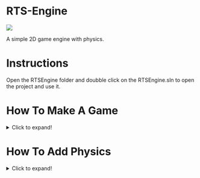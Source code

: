 # RTS-Engine
![](https://img.shields.io/github/repo-size/RTSProductions/RTSEngine?style=for-the-badge)

A simple 2D game engine with physics.

# Instructions
Open the RTSEngine folder and doubble click on the RTSEngine.sln to open the project and use it.
# How To Make A Game
<details>
  <summary>Click to expand!</summary>

## Pretutorial Info

before we start you need to understand some things about the code.                                                                      
VECTOR2:
A vector 2 is a float array with two variables `x` and `y` this can be used for the scale and the position of an object.

LOG:
Log is a class the can be used to log things to the consel window like this `Log.Normal("Hello World")` you can also use `Log.Info`, `Log.Warning`, and `Log.Error`.

SPRITE2D:
Sprite2D is a sprite that can be rendered, moved, sacled, destroyed, it can even collide with other sprites and you can also make it a physics object.
To creat a sprite use:
```cs
Sprite2D sprite = new Sprite2D(Vector2 Position, Vector2 Scale, String Directory, String Tag)
```
The position and scale are both vector2's the tag and directory are string's, for the position and scale use something like `new Vector2(10, 10)` for the tag use something that makes sence for the object like `Ground` or `Coin` and the directory is the diectory used to get the actual sprite, to find the directory of the sprite you want go to `Assets\Sprites\PNG` if you don't see the sprite your looking for or the folder the sprite is in the make sure its in the `Assets\Sprites\PNG(directory)` directory to see if it is there.

## Game Tutorial

first creat a class and call it something like `Game` or `Platformer` or `TopDown` or `Dungeon`

then replace all the using tags with these using tags.

```cs
using System;
using System.Collections.Generic;
using System.Linq;
using System.Text;
using System.Threading.Tasks;
using RTSEngine.RTSEngine;
using System.Drawing;
using System.Windows.Forms;
using System.Numerics;
using Box2DX.Dynamics;
using Box2DX.Collision;
using Box2DX.Common;
using Color = System.Drawing.Color;
```
then on the class add `: RTSEngine.RTSEngine` like this
```cs
    class ExampleGame : RTSEngine.RTSEngine
    {

    }
```

now your class should look like this:
```cs
using System;
using System.Collections.Generic;
using System.Linq;
using System.Text;
using System.Threading.Tasks;
using RTSEngine.RTSEngine;
using System.Drawing;
using System.Windows.Forms;
using System.Numerics;
using Box2DX.Dynamics;
using Box2DX.Collision;
using Box2DX.Common;
using Color = System.Drawing.Color;

namespace RTSEngine
{
    class ExampleGame : RTSEngine.RTSEngine
    {

    }
}

```
Next in the `Program` class replace the `DemoGame game = new DemoGame();` with `ExampleGame game = new ExampleGame();` like this:
```cs
using System;
using System.Collections.Generic;
using System.Linq;
using System.Text;
using System.Threading.Tasks;
using RTSEngine.RTSEngine;

namespace RTSEngine
{
    class Program
    {
        static void Main(string[] args)
        {
            ExampleGame game = new ExampleGame();
        }
    }
}
```
This will allow us to actaully play our game, but don't try it yet because we still have nothing
Now you should be getting an error on the class. Don't worry were about to fix that.

Add some overide voids
```cs
        public override void GetKeyDown(KeyEventArgs e)
        {
            
        }

        public override void GetKeyUp(KeyEventArgs e)
        {
            
        }

        public override void OnDraw()
        {
            
        }

        public override void OnLoad()
        {
            
        }

        public override void OnUpdate()
        {
            
        }
```
Now you should still be getting one error. That is because you need to add a struct.
So add this in the code
```cs
        public ExampleGame()
        {

        }
```
Now add on : `: base(new Vector2(615, 515), "Example Game")` Like this:
```cs
        public ExampleGame() : base(new Vector2(615, 515), "Example Game")
        {

        }
```
Now add some variables
```cs
        //the player
        Sprite2D player = null;

        bool left;
        bool right;
        bool up;
        bool down;
        Vector2 lastPos = Vector2.Zero();
        public float speed = 6;
```
Now in the `GetKeyDown` method add :
```cs
            if (e.KeyCode == Keys.W || e.KeyCode == Keys.Up) { up = true; }
            if (e.KeyCode == Keys.S || e.KeyCode == Keys.Down) { down = true; }
            if (e.KeyCode == Keys.A || e.KeyCode == Keys.Left) { left = true; }
            if (e.KeyCode == Keys.D || e.KeyCode == Keys.Right) { right = true; }
```
And in the `GetKeyUp` mothod add :
```cs
            if (e.KeyCode == Keys.W || e.KeyCode == Keys.Up) { up = false; }
            if (e.KeyCode == Keys.S || e.KeyCode == Keys.Down) { down = false; }
            if (e.KeyCode == Keys.A || e.KeyCode == Keys.Left) { left = false; }
            if (e.KeyCode == Keys.D || e.KeyCode == Keys.Right) { right = false; }
```
So now we are getting input from the player wich we can use to move.

Now in oder to make the player and the map we make a 2 dimentinal string array or `string[,] Map` then in the array us the `.` character for an empty space and use the `g` for a ground space also add the `j` for a jewel and `c` for a coin.
Like this:
```cs
        string[,] Map =
        {
            {"g","g","g","g","g","g","g"},
            {"g",".",".",".",".","c","g"},
            {"g","j",".","j","g","c","g"},
            {"g",".","g","g","g","c","g"},
            {"g",".","g","j","g",".","g"},
            {"g",".","g","j",".",".","g"},
            {"g","g","g","g","g","g","g"},
        };
```
This will be our map.
Now in the `OnLoad` method add three sprites that we can use for all the other spites to load in oder to make it more preforment and make it load faster. Also add change the backround color (optinal)
```cs
            BackroundColor = Color.Black;

            Sprite2D playerRef = new Sprite2D("Players/Player Green/playerGreen_walk1");
            Sprite2D groundRef = new Sprite2D("Tiles/Blue tiles/tileBlue_03");
            Sprite2D jewelRef = new Sprite2D("Items/yellowJewel");
            Sprite2D coinRef = new Sprite2D("Items/yellowCrystal");
```
Back in the `OnLoad` method creat two for loops like this:
```cs
           for (int i = 0; i < Map.GetLength(1); i++)
           {
                for (int j = 0; j  < Map.GetLength(0); j ++)
                {

                }
            }
```
This way we can loop through each character in the array.
Now we will make it so that the sprites will render.
Add this in the second for loop :
```cs
if (Map[j, i] == "g")
{
    new Sprite2D(new Vector2(i * 50, j * 50), new Vector2(50, 50), groundRef, "Ground");
}
if (Map[j, i] == "j")
{
    new Sprite2D(new Vector2(i * 50 + 15, j * 50 + 15), new Vector2(25, 25), jewelRef, "Jewel");
}
if (Map[j, i] == "c")
{
    new Sprite2D(new Vector2(i * 50 + 15, j * 50 + 15), new Vector2(25, 25), coinRef, "Coin");
}
```
Now if we hit play we should see a nice little map for the player to wonder around in.
So right now our script should look like this:
```cs
using System;
using System.Collections.Generic;
using System.Linq;
using System.Text;
using System.Threading.Tasks;
using RTSEngine.RTSEngine;
using System.Drawing;
using System.Windows.Forms;
using System.Numerics;
using Box2DX.Dynamics;
using Box2DX.Collision;
using Box2DX.Common;
using Color = System.Drawing.Color;

namespace RTSEngine
{
    class ExampleGame : RTSEngine.RTSEngine
    {
        //the player
        Sprite2D player = null;

        bool left;
        bool right;
        bool up;
        bool down;
        Vector2 lastPos = Vector2.Zero();
        public float speed = 6;

        string[,] Map =
        {
            {"g","g","g","g","g","g","g"},
            {"g",".",".",".",".","c","g"},
            {"g","j",".","j","g","c","g"},
            {"g",".","g","g","g","c","g"},
            {"g",".","g","j","g",".","g"},
            {"g",".","g","j",".",".","g"},
            {"g","g","g","g","g","g","g"},
        };

        public ExampleGame() : base(new Vector2(615, 515), "RTS Engine Demo")
        {

        }

        public override void GetKeyDown(KeyEventArgs e)
        {
            if (e.KeyCode == Keys.W || e.KeyCode == Keys.Up) { up = true; }
            if (e.KeyCode == Keys.S || e.KeyCode == Keys.Down) { down = true; }
            if (e.KeyCode == Keys.A || e.KeyCode == Keys.Left) { left = true; }
            if (e.KeyCode == Keys.D || e.KeyCode == Keys.Right) { right = true; }
        }

        public override void GetKeyUp(KeyEventArgs e)
        {
            if (e.KeyCode == Keys.W || e.KeyCode == Keys.Up) { up = false; }
            if (e.KeyCode == Keys.S || e.KeyCode == Keys.Down) { down = false; }
            if (e.KeyCode == Keys.A || e.KeyCode == Keys.Left) { left = false; }
            if (e.KeyCode == Keys.D || e.KeyCode == Keys.Right) { right = false; }
        }

        public override void OnDraw()
        {
            
        }

        public override void OnLoad()
        {
            BackroundColor = Color.Black;

            Sprite2D groundRef = new Sprite2D("Tiles/Blue tiles/tileBlue_03");
            Sprite2D jewelRef = new Sprite2D("Items/yellowJewel");
            Sprite2D coinRef = new Sprite2D("Items/yellowCrystal");

            for (int i = 0; i < Map.GetLength(1); i++)
            {
                for (int j = 0; j < Map.GetLength(0); j++)
                {
                    if (Map[j, i] == "g")
                    {
                        new Sprite2D(new Vector2(i * 50, j * 50), new Vector2(50, 50), groundRef, "Ground");
                    }
                    if (Map[j, i] == "j")
                    {
                        new Sprite2D(new Vector2(i * 50 + 15, j * 50 + 15), new Vector2(25, 25), jewelRef, "Jewel");
                    }
                    if (Map[j, i] == "c")
                    {
                        new Sprite2D(new Vector2(i * 50 + 15, j * 50 + 15), new Vector2(25, 25), coinRef, "Coin");
                    }
                }
            }
        }

        public override void OnUpdate()
        {
            
        }
    }
}
```
Now we need to add the player
In the map array add a `p` for the player like this:
```cs
        string[,] Map =
        {
            {"g","g","g","g","g","g","g"},
            {"g",".",".",".",".","c","g"},
            {"g","j","p","j","g","c","g"},
            {"g",".","g","g","g","c","g"},
            {"g",".","g","j","g",".","g"},
            {"g",".","g","j",".",".","g"},
            {"g","g","g","g","g","g","g"},
        };
```
Then in the second for loop add another if statment:
```cs
if (Map[j, i] == "p")
{
    player = new Sprite2D(new Vector2(i * 50, j * 50), new Vector2(30, 40), playerRef, "Player");
}
```
Now if we start we should see a little green blob where you put the `p`.
But we can't move him, luckly we are reciveing input from the player so all we need to do is use it.
So in the `OnUpdate` method add:
```cs
            if (player != null)
            {

            }
```
Now we can use the input bools.
First add the y axsis like this:
```cs
                if (up)
                {
                    player.Position.y -= speed;
                }
                if (down)
                {
                    player.Position.y += speed;
                }
```
Now add the x axsis:
```cs
                if (left)
                {
                    player.Position.x -= speed;
                }
                if (right)
                {
                    player.Position.x += speed;
                }
```
Now if we start the game we have a little green player that can move round, fun!
But it wont collide with the walls.
So we need to make it registor the collsion, luckly the `Sprite2D` does all the work for us.
So next lets add this:
```cs
                if (player.IsColliding("Ground") != null)
                {

                }
```
In the collide statment add:
```cs
                    player.Position.x = lastPos.x;
                    player.Position.y = lastPos.y;
```
This checks if were colliding with the walls and if so makes it so we can't move through the walls!
Now add an else statment so we can update the lasp position of the player:
```cs
                else
                {
                    lastPos.x = player.Position.x;
                    lastPos.y = player.Position.y;
                }
```
Now if you play it you will notice that we can't collect the coins and jewels
So first add:
```cs
                Sprite2D jewel = player.IsColliding("Jewel");
                if (jewel != null)
                {
                    jewel.DestroySelf();
                }
```
This will make it so we can collect the jewels.
Now do the same thing with the coins like this:
```cs
                Sprite2D coin = player.IsColliding("Coin");
                if (coin != null)
                {
                    coin.DestroySelf();
                }
```
So now we can collect the coins, great!
So now our basic game is done, awesome!
So your script should look like this:
```cs
using System;
using System.Collections.Generic;
using System.Linq;
using System.Text;
using System.Threading.Tasks;
using RTSEngine.RTSEngine;
using System.Drawing;
using System.Windows.Forms;
using System.Numerics;
using Box2DX.Dynamics;
using Box2DX.Collision;
using Box2DX.Common;
using Color = System.Drawing.Color;

namespace RTSEngine
{
    class ExampleGame : RTSEngine.RTSEngine
    {
        //the player
        Sprite2D player = null;

        bool left;
        bool right;
        bool up;
        bool down;
        Vector2 lastPos = Vector2.Zero();
        public float speed = 6;

        string[,] Map =
        {
            {"g","g","g","g","g","g","g"},
            {"g",".",".",".",".","c","g"},
            {"g","j","p","j","g","c","g"},
            {"g",".","g","g","g","c","g"},
            {"g",".","g","j","g",".","g"},
            {"g",".","g","j",".",".","g"},
            {"g","g","g","g","g","g","g"},
        };

        public ExampleGame() : base(new Vector2(615, 515), "RTS Engine Demo")
        {

        }

        public override void GetKeyDown(KeyEventArgs e)
        {
            if (e.KeyCode == Keys.W || e.KeyCode == Keys.Up) { up = true; }
            if (e.KeyCode == Keys.S || e.KeyCode == Keys.Down) { down = true; }
            if (e.KeyCode == Keys.A || e.KeyCode == Keys.Left) { left = true; }
            if (e.KeyCode == Keys.D || e.KeyCode == Keys.Right) { right = true; }
        }

        public override void GetKeyUp(KeyEventArgs e)
        {
            if (e.KeyCode == Keys.W || e.KeyCode == Keys.Up) { up = false; }
            if (e.KeyCode == Keys.S || e.KeyCode == Keys.Down) { down = false; }
            if (e.KeyCode == Keys.A || e.KeyCode == Keys.Left) { left = false; }
            if (e.KeyCode == Keys.D || e.KeyCode == Keys.Right) { right = false; }
        }

        public override void OnDraw()
        {
            
        }

        public override void OnLoad()
        {
            BackroundColor = Color.Black;

            Sprite2D playerRef = new Sprite2D("Players/Player Green/playerGreen_walk1");
            Sprite2D groundRef = new Sprite2D("Tiles/Blue tiles/tileBlue_03");
            Sprite2D jewelRef = new Sprite2D("Items/yellowJewel");
            Sprite2D coinRef = new Sprite2D("Items/yellowCrystal");

            for (int i = 0; i < Map.GetLength(1); i++)
            {
                for (int j = 0; j < Map.GetLength(0); j++)
                {
                    if (Map[j, i] == "g")
                    {
                        new Sprite2D(new Vector2(i * 50, j * 50), new Vector2(50, 50), groundRef, "Ground");
                    }
                    if (Map[j, i] == "j")
                    {
                        new Sprite2D(new Vector2(i * 50 + 15, j * 50 + 15), new Vector2(25, 25), jewelRef, "Jewel");
                    }
                    if (Map[j, i] == "c")
                    {
                        new Sprite2D(new Vector2(i * 50 + 15, j * 50 + 15), new Vector2(25, 25), coinRef, "Coin");
                    }
                    if (Map[j, i] == "p")
                    {
                        player = new Sprite2D(new Vector2(i * 50, j * 50), new Vector2(30, 40), playerRef, "Player");
                    }
                }
            }
        }

        public override void OnUpdate()
        {
            if (player != null)
            {
                if (up)
                {
                    player.Position.y -= speed;
                }
                if (down)
                {
                    player.Position.y += speed;
                }
                if (left)
                {
                    player.Position.x -= speed;
                }
                if (right)
                {
                    player.Position.x += speed;
                }

                if (player.IsColliding("Ground") != null)
                {
                    player.Position.x = lastPos.x;
                    player.Position.y = lastPos.y;
                }
                else
                {
                    lastPos.x = player.Position.x;
                    lastPos.y = player.Position.y;
                }

                Sprite2D jewel = player.IsColliding("Jewel");
                if (jewel != null)
                {
                    jewel.DestroySelf();
                }

                Sprite2D coin = player.IsColliding("Coin");
                if (coin != null)
                {
                    coin.DestroySelf();
                }
            }
        }
    }
}
```
Now for a little bonus we'll make a new big map
First change the map array to this:
```cs
        string[,] Map =
        {
            {"g", "g", "g", "g", "g", "g", "g", "g", "g", "g", "g", "g", "g", "g", "g"},
            {"g", ".", ".", ".", ".", ".", "g", ".", ".", "c", ".", "j", "g", "j", "g"},
            {"g", ".", "g", ".", ".", ".", "g", ".", ".", "g", ".", "j", "g", "j", "g"},
            {"g", ".", "g", ".", ".", ".", "g", ".", ".", "g", ".", "j", "g", "j", "g"},
            {"g", "c", "g", ".", ".", ".", "g", ".", ".", "g", ".", ".", "g", "j", "g"},
            {"g", "c", "g", ".", ".", ".", "g", ".", "g", "g", "g", ".", "g", "j", "g"},
            {"g", "c", "g", "c", ".", ".", "g", ".", ".", ".", "g", ".", "g", "c", "g"},
            {"g", ".", "g", "g", "g", ".", "g", ".", ".", ".", "g", ".", "g", "c", "g"},
            {"g", ".", "g", "p", "g", ".", "g", "g", "g", ".", "g", ".", "g", "c", "g"},
            {"g", ".", "g", ".", "g", ".", "g", ".", ".", ".", "g", ".", "g", "c", "g"},
            {"g", ".", ".", ".", "g", ".", "j", ".", ".", ".", "g", ".", ".", "c", "g"},
            {"g", "g", "g", "g", "g", "g", "g", "g", "g", "g", "g", "g", "g", "g", "g"},
        };
```
And in the `OnLoad` method add:
```cs
            CameraZoom = new Vector2(.8f, .8f);
```
To zoom out the camera.
So now our script should look like this:
```cs
using System;
using System.Collections.Generic;
using System.Linq;
using System.Text;
using System.Threading.Tasks;
using RTSEngine.RTSEngine;
using System.Drawing;
using System.Windows.Forms;
using System.Numerics;
using Box2DX.Dynamics;
using Box2DX.Collision;
using Box2DX.Common;
using Color = System.Drawing.Color;

namespace RTSEngine
{
    class ExampleGame : RTSEngine.RTSEngine
    {
        //the player
        Sprite2D player = null;

        bool left;
        bool right;
        bool up;
        bool down;
        Vector2 lastPos = Vector2.Zero();
        public float speed = 6;

        string[,] Map =
        {
            {"g", "g", "g", "g", "g", "g", "g", "g", "g", "g", "g", "g", "g", "g", "g"},
            {"g", ".", ".", ".", ".", ".", "g", ".", ".", "c", ".", "j", "g", "j", "g"},
            {"g", ".", "g", ".", ".", ".", "g", ".", ".", "g", ".", "j", "g", "j", "g"},
            {"g", ".", "g", ".", ".", ".", "g", ".", ".", "g", ".", "j", "g", "j", "g"},
            {"g", "c", "g", ".", ".", ".", "g", ".", ".", "g", ".", ".", "g", "j", "g"},
            {"g", "c", "g", ".", ".", ".", "g", ".", "g", "g", "g", ".", "g", "j", "g"},
            {"g", "c", "g", "c", ".", ".", "g", ".", ".", ".", "g", ".", "g", "c", "g"},
            {"g", ".", "g", "g", "g", ".", "g", ".", ".", ".", "g", ".", "g", "c", "g"},
            {"g", ".", "g", "p", "g", ".", "g", "g", "g", ".", "g", ".", "g", "c", "g"},
            {"g", ".", "g", ".", "g", ".", "g", ".", ".", ".", "g", ".", "g", "c", "g"},
            {"g", ".", ".", ".", "g", ".", "j", ".", ".", ".", "g", ".", ".", "c", "g"},
            {"g", "g", "g", "g", "g", "g", "g", "g", "g", "g", "g", "g", "g", "g", "g"},
        };

        public ExampleGame() : base(new Vector2(615, 515), "RTS Engine Demo")
        {

        }

        public override void GetKeyDown(KeyEventArgs e)
        {
            if (e.KeyCode == Keys.W || e.KeyCode == Keys.Up) { up = true; }
            if (e.KeyCode == Keys.S || e.KeyCode == Keys.Down) { down = true; }
            if (e.KeyCode == Keys.A || e.KeyCode == Keys.Left) { left = true; }
            if (e.KeyCode == Keys.D || e.KeyCode == Keys.Right) { right = true; }
        }

        public override void GetKeyUp(KeyEventArgs e)
        {
            if (e.KeyCode == Keys.W || e.KeyCode == Keys.Up) { up = false; }
            if (e.KeyCode == Keys.S || e.KeyCode == Keys.Down) { down = false; }
            if (e.KeyCode == Keys.A || e.KeyCode == Keys.Left) { left = false; }
            if (e.KeyCode == Keys.D || e.KeyCode == Keys.Right) { right = false; }
        }

        public override void OnDraw()
        {
            
        }

        public override void OnLoad()
        {
            BackroundColor = Color.Black;

            Sprite2D playerRef = new Sprite2D("Players/Player Green/playerGreen_walk1");
            Sprite2D groundRef = new Sprite2D("Tiles/Blue tiles/tileBlue_03");
            Sprite2D jewelRef = new Sprite2D("Items/yellowJewel");
            Sprite2D coinRef = new Sprite2D("Items/yellowCrystal");

            CameraZoom = new Vector2(.8f, .8f);

            for (int i = 0; i < Map.GetLength(1); i++)
            {
                for (int j = 0; j < Map.GetLength(0); j++)
                {
                    if (Map[j, i] == "g")
                    {
                        new Sprite2D(new Vector2(i * 50, j * 50), new Vector2(50, 50), groundRef, "Ground");
                    }
                    if (Map[j, i] == "j")
                    {
                        new Sprite2D(new Vector2(i * 50 + 15, j * 50 + 15), new Vector2(25, 25), jewelRef, "Jewel");
                    }
                    if (Map[j, i] == "c")
                    {
                        new Sprite2D(new Vector2(i * 50 + 15, j * 50 + 15), new Vector2(25, 25), coinRef, "Coin");
                    }
                    if (Map[j, i] == "p")
                    {
                        player = new Sprite2D(new Vector2(i * 50, j * 50), new Vector2(30, 40), playerRef, "Player");
                    }
                }
            }
        }

        public override void OnUpdate()
        {
            if (player != null)
            {
                if (up)
                {
                    player.Position.y -= speed;
                }
                if (down)
                {
                    player.Position.y += speed;
                }
                if (left)
                {
                    player.Position.x -= speed;
                }
                if (right)
                {
                    player.Position.x += speed;
                }

                if (player.IsColliding("Ground") != null)
                {
                    player.Position.x = lastPos.x;
                    player.Position.y = lastPos.y;
                }
                else
                {
                    lastPos.x = player.Position.x;
                    lastPos.y = player.Position.y;
                }

                Sprite2D jewel = player.IsColliding("Jewel");
                if (jewel != null)
                {
                    jewel.DestroySelf();
                }

                Sprite2D coin = player.IsColliding("Coin");
                if (coin != null)
                {
                    coin.DestroySelf();
                }
            }
        }
    }
}
```
And if you play it we are in a huge map, awesome!
So thats it now you can make your own games!
</details>

# How To Add Physics
<details>
  <summary>Click to expand!</summary>
  
## Pretutorial Info
This project is using [Boc2DNet](https://github.com/codeyu/Box2DNet) a C# port of [Box2D](https://box2d.org/documentation/) for C++

The physics is only for the a `Sprite2D`.

`CreateDynamic()`
use `CreateDynamic()` to create a dynamic physics object like this:
```cs
Sprite2D sprite = new Sprite2D(Position, Scale, Dorectory, Tag);

sprite.CreateDynamic();
```
`UpdatePostion()`
in the `OnUpdate` method use `UpdatePostion()` function to update the position of the physics object based uning the dynamic object's postion.
```cs
Sprite2D sprite = new Sprite2D(Position, Scale, Dorectory, Tag);

sprite.UpdatePostion();
```

## Physics Tutorial
Create a new class called `PhyiscsGame` or `FallingCreate` or `Physics`.
Next add these using tags
```cs
using System;
using System.Collections.Generic;
using System.Linq;
using System.Text;
using System.Threading.Tasks;
using RTSEngine.RTSEngine;
using System.Drawing;
using System.Windows.Forms;
using System.Numerics;
using Box2DX.Dynamics;
using Box2DX.Collision;
using Box2DX.Common;
using Color = System.Drawing.Color;
```

next add `: RTSEngine.RTSEngine` onto the class file so it inherits for the game engine:
```cs
    class PhysicsExample : RTSEngine.RTSEngine
    {

    }
```

Next we need to add some functions for loading, updating, drawing, and getting input:
```cs
        public override void GetKeyDown(KeyEventArgs e)
        {
            
        }

        public override void GetKeyUp(KeyEventArgs e)
        {
            
        }

        public override void OnDraw()
        {
            
        }

        public override void OnLoad()
        {
            
        }

        public override void OnUpdate()
        {
            
        }
```
Next add a struct and add `: base(new Vector2(515, 515), "RTS Physics Example")` onto it
```cs
        public PhysicsExample() : base(new Vector2(515, 515), "RTS Physics Example")
        {

        }
```

Now go into the `Program.cs` file and replace what ever game your running with `PhysicsExample game = new PhysicsExample()`

Now add some variables
```cs
        //Physics crate
        Sprite2D box = null;

        //New gravity
        Vector2 CurrentGravity = new Vector2(0.0f, 100.0f);
```

Then add a string for the map that can be a barrier
```cs
        //the map
        string[,] Map =
        {
            {".", ".", ".", ".", ".", ".", ".", ".", ".", ".", ".", ".", ".", ".", "."},
            {".", ".", ".", ".", ".", ".", ".", ".", ".", ".", ".", ".", ".", ".", "."},
            {".", ".", ".", ".", ".", ".", ".", ".", ".", ".", ".", ".", ".", ".", "."},
            {".", ".", ".", ".", ".", ".", ".", ".", ".", ".", ".", ".", ".", ".", "."},
            {".", ".", ".", ".", ".", ".", ".", ".", ".", ".", ".", ".", ".", ".", "."},
            {".", ".", ".", ".", ".", ".", ".", ".", ".", ".", ".", ".", ".", ".", "."},
            {".", ".", ".", ".", ".", ".", ".", ".", ".", ".", ".", ".", ".", ".", "."},
            {".", ".", ".", ".", ".", ".", ".", ".", ".", ".", ".", ".", ".", ".", "."},
            {".", ".", ".", ".", ".", ".", ".", ".", ".", ".", ".", ".", ".", ".", "."},
            {".", ".", ".", ".", ".", ".", ".", ".", ".", ".", ".", ".", ".", ".", "."},
            {".", ".", ".", ".", ".", ".", ".", ".", ".", ".", ".", ".", ".", ".", "."},
            {"g", "g", "g", "g", "g", "g", "g", "g", "g", "g", "g", "g", "g", "g", "g"},
        };
```

now in add some things to the `OnLoad` method
```cs
            Sprite2D groundRef = new Sprite2D("Tiles/Blue tiles/tileBlue_03");

            gravity = new Vec2(CurrentGravity.x, CurrentGravity.y);

            BackroundColor = Color.Aqua;

            box = new Sprite2D(new Vector2(225, 0), new Vector2(50, 50), "Crate", "Box");

            box.CreateDynamic();
```

Now we need to make the barrier
```cs
            for (int i = 0; i < Map.GetLength(1); i++)
            {
                for (int j = 0; j < Map.GetLength(0); j++)
                {
                    if (Map[j, i] == "g")
                    {
                        new Sprite2D(new Vector2(i * 50, j * 50), new Vector2(50, 50), groundRef, "Ground");
                    }

                }
            }
```

Now lets create a new function for creating the create when its gone
```cs
        void CreatBox()
        {
            if (box == null)
            {
                box = new Sprite2D(new Vector2(225, 0), new Vector2(50, 50), "Crate", "Box");

                box.CreateDynamic();
            }
        }
```

Now in the `OnUpdate` method add some things so the crate will move and so we can destroy it once it hits the barrier and so we can create a new box once the old one is destroyed
```cs
           if (box == null)
            {
                CreatBox();
            }

            if (box != null)
            {
                box.UpdatePosition();

                if (box.IsColliding("Ground") != null)
                {
                    box.DestroySelf();

                    box = null;
                }
            }
```
Now if you play the game you should see a create falling in the sky, and around when it exits the screen you should see a new one apear.

This is the whole script
```cs
using System;
using System.Collections.Generic;
using System.Linq;
using System.Text;
using System.Threading.Tasks;
using RTSEngine.RTSEngine;
using System.Drawing;
using System.Windows.Forms;
using System.Numerics;
using Box2DX.Dynamics;
using Box2DX.Collision;
using Box2DX.Common;
using Color = System.Drawing.Color;

namespace RTSEngine
{
    class PhysicsExample : RTSEngine.RTSEngine
    {

        //Physics crate
        Sprite2D box = null;

        //New gravity
        Vector2 CurrentGravity = new Vector2(0.0f, 100.0f);

        //the map
        string[,] Map =
        {
            {".", ".", ".", ".", ".", ".", ".", ".", ".", ".", ".", ".", ".", ".", "."},
            {".", ".", ".", ".", ".", ".", ".", ".", ".", ".", ".", ".", ".", ".", "."},
            {".", ".", ".", ".", ".", ".", ".", ".", ".", ".", ".", ".", ".", ".", "."},
            {".", ".", ".", ".", ".", ".", ".", ".", ".", ".", ".", ".", ".", ".", "."},
            {".", ".", ".", ".", ".", ".", ".", ".", ".", ".", ".", ".", ".", ".", "."},
            {".", ".", ".", ".", ".", ".", ".", ".", ".", ".", ".", ".", ".", ".", "."},
            {".", ".", ".", ".", ".", ".", ".", ".", ".", ".", ".", ".", ".", ".", "."},
            {".", ".", ".", ".", ".", ".", ".", ".", ".", ".", ".", ".", ".", ".", "."},
            {".", ".", ".", ".", ".", ".", ".", ".", ".", ".", ".", ".", ".", ".", "."},
            {".", ".", ".", ".", ".", ".", ".", ".", ".", ".", ".", ".", ".", ".", "."},
            {".", ".", ".", ".", ".", ".", ".", ".", ".", ".", ".", ".", ".", ".", "."},
            {"g", "g", "g", "g", "g", "g", "g", "g", "g", "g", "g", "g", "g", "g", "g"},
        };

        public PhysicsExample() : base(new Vector2(515, 515), "RTS Physics Example")
        {

        }

        public override void GetKeyDown(KeyEventArgs e)
        {

        }

        public override void GetKeyUp(KeyEventArgs e)
        {

        }

        public override void OnDraw()
        {

        }

        public override void OnLoad()
        {
            Sprite2D groundRef = new Sprite2D("Tiles/Blue tiles/tileBlue_03");

            gravity = new Vec2(CurrentGravity.x, CurrentGravity.y);

            BackroundColor = Color.Aqua;

            box = new Sprite2D(new Vector2(225, 0), new Vector2(50, 50), "Crate", "Box");

            box.CreateDynamic();

            for (int i = 0; i < Map.GetLength(1); i++)
            {
                for (int j = 0; j < Map.GetLength(0); j++)
                {
                    if (Map[j, i] == "g")
                    {
                        new Sprite2D(new Vector2(i * 50, j * 50), new Vector2(50, 50), groundRef, "Ground");
                    }

                }
            }
        }

        public override void OnUpdate()
        {
            if (box == null)
            {
                CreatBox();
            }

            if (box != null)
            {
                box.UpdatePosition();

                if (box.IsColliding("Ground") != null)
                {
                    box.DestroySelf();

                    box = null;
                }
            }
        }
        void CreatBox()
        {
            if (box == null)
            {
                box = new Sprite2D(new Vector2(225, 0), new Vector2(50, 50), "Crate", "Box");

                box.CreateDynamic();
            }
        }
    }
}

```

  </details>

